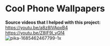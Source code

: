 # Cool Phone Wallpapers
**Source videos that I helped with this project:**  
https://youtu.be/a8z8lVApxB4  
https://youtu.be/Z8IF9l_yGf4  
![pika-1685462467799-1x](https://github.com/yilmazozkan2/Cool_Phone_Wallpapers/assets/52213548/39174464-add9-42dd-b4d0-ae9f86868a58)
